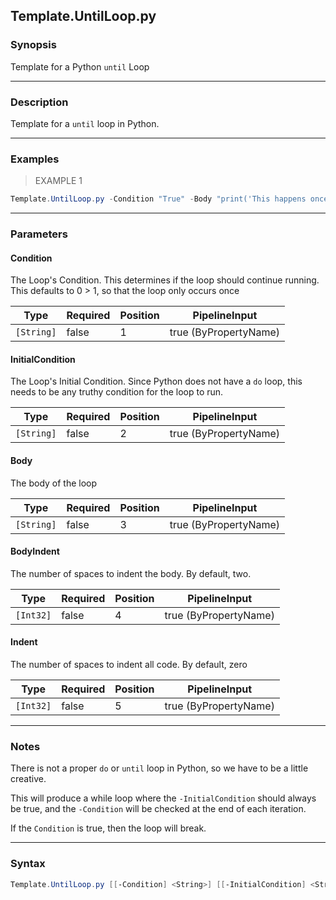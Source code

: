 Template.UntilLoop.py
---------------------

### Synopsis
Template for a Python `until` Loop

---

### Description

Template for a `until` loop in Python.

---

### Examples
> EXAMPLE 1

```PowerShell
Template.UntilLoop.py -Condition "True" -Body "print('This happens once')"
```

---

### Parameters
#### **Condition**
The Loop's Condition.
This determines if the loop should continue running.
This defaults to 0 > 1, so that the loop only occurs once

|Type      |Required|Position|PipelineInput        |
|----------|--------|--------|---------------------|
|`[String]`|false   |1       |true (ByPropertyName)|

#### **InitialCondition**
The Loop's Initial Condition.
Since Python does not have a `do` loop, this needs to be any truthy condition for the loop to run.

|Type      |Required|Position|PipelineInput        |
|----------|--------|--------|---------------------|
|`[String]`|false   |2       |true (ByPropertyName)|

#### **Body**
The body of the loop

|Type      |Required|Position|PipelineInput        |
|----------|--------|--------|---------------------|
|`[String]`|false   |3       |true (ByPropertyName)|

#### **BodyIndent**
The number of spaces to indent the body.
By default, two.

|Type     |Required|Position|PipelineInput        |
|---------|--------|--------|---------------------|
|`[Int32]`|false   |4       |true (ByPropertyName)|

#### **Indent**
The number of spaces to indent all code.
By default, zero

|Type     |Required|Position|PipelineInput        |
|---------|--------|--------|---------------------|
|`[Int32]`|false   |5       |true (ByPropertyName)|

---

### Notes
There is not a proper `do` or `until` loop in Python, so we have to be a little creative.

This will produce a while loop where the `-InitialCondition` should always be true,
and the `-Condition` will be checked at the end of each iteration.

If the `Condition` is true, then the loop will break.

---

### Syntax
```PowerShell
Template.UntilLoop.py [[-Condition] <String>] [[-InitialCondition] <String>] [[-Body] <String>] [[-BodyIndent] <Int32>] [[-Indent] <Int32>] [<CommonParameters>]
```
